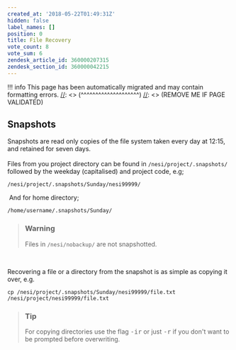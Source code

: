 ```yaml
---
created_at: '2018-05-22T01:49:31Z'
hidden: false
label_names: []
position: 0
title: File Recovery
vote_count: 8
vote_sum: 6
zendesk_article_id: 360000207315
zendesk_section_id: 360000042215
---
```



[//]: <> (REMOVE ME IF PAGE VALIDATED)
[//]: <> (vvvvvvvvvvvvvvvvvvvv)
!!! info
    This page has been automatically migrated and may contain formatting errors.
[//]: <> (^^^^^^^^^^^^^^^^^^^^)
[//]: <> (REMOVE ME IF PAGE VALIDATED)
<h2>Snapshots</h2>
<p>Snapshots are read only copies of the file system taken every day at 12:15, and retained for seven days.<br><br>Files from you project directory can be found in <code class="nohighlight">/nesi/project/.snapshots/</code> followed by the weekday (capitalised) and project code, e.g;</p>
<pre class="nohighlight"><code>/nesi/project/.snapshots/Sunday/nesi99999/
</code></pre>
<p> And for home directory;</p>
<pre class="nohighlight"><code>/home/username/.snapshots/Sunday/</code></pre>
<blockquote class="blockquote-warning">
<h3 id="prerequisites">Warning</h3>
<p>Files in <code class="nohighlight">/nesi/nobackup/</code> are not snapshotted.</p>
</blockquote>
<p> </p>
<p>Recovering a file or a directory from the snapshot is as simple as copying it over, e.g.</p>
<pre class="nohighlight"><code>cp /nesi/project/.snapshots/Sunday/nesi99999/file.txt /nesi/project/nesi99999/file.txt
</code></pre>
<blockquote class="blockquote-tip">
<h3 id="prerequisites">Tip</h3>
<p>For copying directories use the flag <kbd>-ir</kbd> or just <kbd>-r</kbd> if you don't want to be prompted before overwriting.</p>
</blockquote>